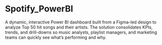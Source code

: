 # Spotify_PowerBI
A dynamic, interactive Power BI dashboard built from a Figma-led design to analyze Top 50 hit songs and their artists. The solution consolidates KPIs, trends, and drill-downs so music analysts, playlist managers, and marketing teams can quickly see what’s performing and why.
